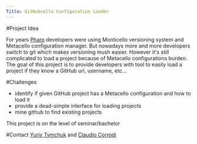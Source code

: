 ```yaml
---
Title: GitHubcello Configuration Loader
---
```


#Project Idea

For years [Pharo](http://pharo.org) developers were using Monticello versioning system and Metacello configuration manager. But nowadays more and more developers switch to git which makes versioning mush easier. However it's still complicated to load a project because of Metacello configurations burden. The goal of this project is to provide developers with tool to easily load a project if they know a GitHub url, username, etc...

#Challenges


-  identify if given GitHub project has a Metacello configuration and how to load it
-  provide a dead-simple interface for loading projects
-  mine github to find existing projects


This project is on the level of seminar/bachelor

#Contact
[Yuriy Tymchuk](%base_url%/staff/YuriyTymchuk) and [Claudio Corrodi](%base_url%/staff/Corrodi)

